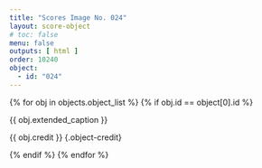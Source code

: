 ```yaml
---
title: "Scores Image No. 024"
layout: score-object
# toc: false
menu: false
outputs: [ html ]
order: 10240
object:
  - id: "024"
---
```


{% for obj in objects.object_list %}
{% if obj.id == object[0].id %}

{{ obj.extended_caption }}

{{ obj.credit }} {.object-credit}

{% endif %}
{% endfor %}
